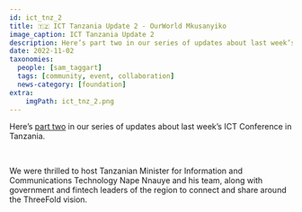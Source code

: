 ```yaml
---
id: ict_tnz_2
title: 🇹🇿 ICT Tanzania Update 2 - OurWorld Mkusanyiko
image_caption: ICT Tanzania Update 2
description: Here’s part two in our series of updates about last week’s ICT Conference in Tanzania.
date: 2022-11-02
taxonomies:
  people: [sam_taggart]
  tags: [community, event, collaboration]
  news-category: [foundation]
extra:
    imgPath: ict_tnz_2.png
---
```


Here’s [part two](https://forum.threefold.io/t/ict-tanzania-update-2-ourworld-mkusanyiko/3459) in our series of updates about last week’s ICT Conference in Tanzania.

<br/>

We were thrilled to host Tanzanian Minister for Information and Communications Technology Nape Nnauye and his team, along with government and fintech leaders of the region to connect and share around the ThreeFold vision.